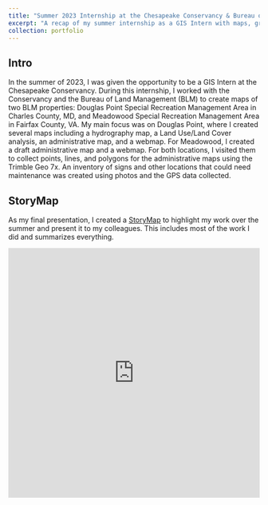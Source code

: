 ```yaml
---
title: "Summer 2023 Internship at the Chesapeake Conservancy & Bureau of Land Management"
excerpt: "A recap of my summer internship as a GIS Intern with maps, graphics, and descriptions. Photo: preview of a hydrography map of Douglas Point Special Recreation Management Area<br/><img src='/images/dp_hydro_preview2.png'>"
collection: portfolio
---
```


## **Intro**
In the summer of 2023, I was given the opportunity to be a GIS Intern at the Chesapeake Conservancy. During this internship, I worked with the Conservancy and the Bureau of Land Management (BLM) to create maps of two BLM properties: Douglas Point Special Recreation Management Area in Charles County, MD, and Meadowood Special Recreation Management Area in Fairfax County, VA. My main focus was on Douglas Point, where I created several maps including a hydrography map, a Land Use/Land Cover analysis, an administrative map, and a webmap. For Meadowood, I created a draft administrative map and a webmap. For both locations, I visited them to collect points, lines, and polygons for the administrative maps using the Trimble Geo 7x. An inventory of signs and other locations that could need maintenance was created using photos and the GPS data collected. 

## **StoryMap**
As my final presentation, I created a [StoryMap](https://storymaps.arcgis.com/stories/e2f2457e60bf43f483bf98129f792856) to highlight my work over the summer and present it to my colleagues. This includes most of the work I did and summarizes everything.
<iframe src="https://storymaps.arcgis.com/stories/e2f2457e60bf43f483bf98129f792856?header" width="100%" height="500px" frameborder="0" allowfullscreen allow="geolocation"></iframe>
